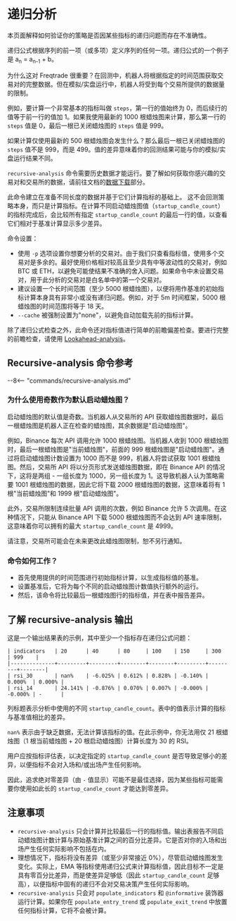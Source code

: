 # 递归分析

本页面解释如何验证你的策略是否因某些指标的递归问题而存在不准确性。

递归公式根据序列的前一项（或多项）定义序列的任何一项。递归公式的一个例子是 a<sub>n</sub> = a<sub>n-1</sub> + b。

为什么这对 Freqtrade 很重要？在回测中，机器人将根据指定的时间范围获取交易对的完整数据。但在模拟/实盘运行中，机器人将受到每个交易所提供的数据量的限制。

例如，要计算一个非常基本的指标叫做 `steps`，第一行的值始终为 0，而后续行的值等于前一行的值加 1。如果我使用最新的 1000 根蜡烛图来计算，那么第一行的 `steps` 值是 0，最后一根已关闭蜡烛图的 `steps` 值是 999。

如果计算仅使用最新的 500 根蜡烛图会发生什么？那么最后一根已关闭蜡烛图的 `steps` 值不是 999，而是 499。值的差异意味着你的回测结果可能与你的模拟/实盘运行结果不同。

`recursive-analysis` 命令需要历史数据才能运行。要了解如何获取你感兴趣的交易对和交易所的数据，请前往文档的[数据下载](data-download.md)部分。

此命令建立在准备不同长度的数据并基于它们计算指标的基础上。
这不会回测策略本身，而只是计算指标。在计算不同启动蜡烛图值（`startup_candle_count`）的指标完成后，会比较所有指定 `startup_candle_count` 的最后一行的值，以查看它们相对于基准计算显示多少差异。

命令设置：

- 使用 `-p` 选项设置你想要分析的交易对。由于我们只查看指标值，使用多个交易对是多余的。最好使用价格相对较高且至少具有中等波动性的交易对，例如 BTC 或 ETH，以避免可能使结果不准确的舍入问题。如果命令中未设置交易对，用于此分析的交易对是白名单中的第一个交易对。
- 建议设置一个长时间范围（至少 5000 根蜡烛图），以便将用作基准的初始指标计算本身具有非常小或没有递归问题。例如，对于 5m 时间框架，5000 根蜡烛图的时间范围将等于 18 天。
- `--cache` 被强制设置为"none"，以避免自动加载先前的指标计算。

除了递归公式检查之外，此命令还对指标值进行简单的前瞻偏差检查。要进行完整的前瞻检查，请使用 [Lookahead-analysis](lookahead-analysis.md)。

## Recursive-analysis 命令参考

--8<-- "commands/recursive-analysis.md"

### 为什么使用奇数作为默认启动蜡烛图？

启动蜡烛图的默认值是奇数。当机器人从交易所的 API 获取蜡烛图数据时，最后一根蜡烛图是机器人正在检查的蜡烛图，其余数据是"启动蜡烛图"。

例如，Binance 每次 API 调用允许 1000 根蜡烛图。当机器人收到 1000 根蜡烛图时，最后一根蜡烛图是"当前蜡烛图"，前面的 999 根蜡烛图是"启动蜡烛图"。通过将启动蜡烛图计数设置为 1000 而不是 999，机器人将尝试获取 1001 根蜡烛图。然后，交易所 API 将以分页形式发送蜡烛图数据，即在 Binance API 的情况下，这将是两组 - 一组长度为 1000，另一组长度为 1。这导致机器人认为策略需要 1001 根蜡烛图的数据，因此它将下载 2000 根蜡烛图的数据，这意味着将有 1 根"当前蜡烛图"和 1999 根"启动蜡烛图"。

此外，交易所限制连续批量 API 调用的次数，例如 Binance 允许 5 次调用。在这种情况下，只能从 Binance API 下载 5000 根蜡烛图而不会达到 API 速率限制，这意味着你可以拥有的最大 `startup_candle_count` 是 4999。

请注意，交易所可能会在未来更改此蜡烛图限制，恕不另行通知。

### 命令如何工作？

- 首先使用提供的时间范围进行初始指标计算，以生成指标值的基准。
- 设置基准后，它将为每个不同的启动蜡烛图计数值执行额外的运行。
- 然后，该命令将比较最后一根蜡烛图行的指标值，并在表中报告差异。

## 了解 recursive-analysis 输出

这是一个输出结果表的示例，其中至少一个指标存在递归公式问题：

```
| indicators   | 20      | 40      | 80     | 100    | 150     | 300     | 999    |
|--------------+---------+---------+--------+--------+---------+---------+--------|
| rsi_30       | nan%    | -6.025% | 0.612% | 0.828% | -0.140% | 0.000%  | 0.000% |
| rsi_14       | 24.141% | -0.876% | 0.070% | 0.007% | -0.000% | -0.000% | -      |
```

列标题表示分析中使用的不同 `startup_candle_count`。表中的值表示计算的指标与基准值相比的差异。

`nan%` 表示由于缺乏数据，无法计算该指标的值。在此示例中，你无法用仅 21 根蜡烛图（1 根当前蜡烛图 + 20 根启动蜡烛图）计算长度为 30 的 RSI。

用户应按指标评估表，以决定指定的 `startup_candle_count` 是否导致足够小的差异，以便指标不会对入场和/或出场产生任何影响。

因此，追求绝对零差异（由 `-` 值显示）可能不是最佳选择，因为某些指标可能需要你使用如此长的 `startup_candle_count` 才能达到零差异。

## 注意事项

- `recursive-analysis` 只会计算并比较最后一行的指标值。输出表报告不同启动蜡烛图计数计算与原始基准计算之间的百分比差异。它是否对你的入场和出场产生任何实际影响不包括在内。
- 理想情况下，指标将没有差异（或至少非常接近 0%），尽管启动蜡烛图发生变化。实际上，EMA 等指标使用递归公式来计算指标值，因此目标不一定是具有零百分比差异，而是使差异足够低（因此 `startup_candle_count` 足够高），以便指标中固有的递归不会对交易决策产生任何实际影响。
- `recursive-analysis` 只会对 `populate_indicators` 和 `@informative` 装饰器运行计算。如果你在 `populate_entry_trend` 或 `populate_exit_trend` 中放置任何指标计算，它将不会被计算。
